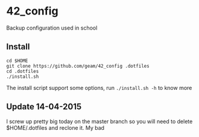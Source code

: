 # 42_config
Backup configuration used in school

## Install
    cd $HOME
    git clone https://github.com/geam/42_config .dotfiles
    cd .dotfiles
    ./install.sh

The install script support some options, run `./install.sh -h` to know more

## Update 14-04-2015
I screw up pretty big today on the master branch so you will need to delete $HOME/.dotfiles and reclone it. My bad
